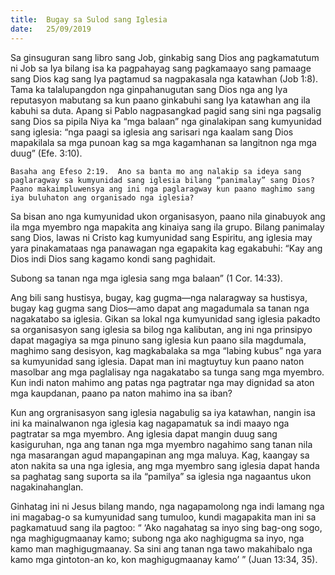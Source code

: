 ```yaml
---
title:  Bugay sa Sulod sang Iglesia
date:   25/09/2019
---
```


Sa ginsuguran sang libro sang Job, ginkabig sang Dios ang pagkamatutum ni Job sa Iya bilang isa ka pagpahayag sang pagkamaayo sang pamaage sang Dios kag sang Iya pagtamud sa nagpakasala nga katawhan (Job 1:8).  Tama ka talalupangdon nga ginpahanugutan sang Dios nga ang Iya reputasyon mabutang sa kun paano ginkabuhi sang Iya katawhan ang ila kabuhi sa duta.  Apang si Pablo nagpasangkad pagid sang sini nga pagsalig sang Dios sa pipila Niya ka “mga balaan” nga ginalakipan sang kumyunidad sang iglesia: “nga paagi sa iglesia ang sarisari nga kaalam sang Dios mapakilala sa mga punoan kag sa mga kagamhanan sa langitnon nga mga duug” (Efe. 3:10).

`Basaha ang Efeso 2:19.  Ano sa banta mo ang nalakip sa ideya sang paglaragway sa kumyunidad sang iglesia bilang “panimalay” sang Dios?  Paano makaimpluwensya ang ini nga paglaragway kun paano maghimo sang iya buluhaton ang organisado nga iglesia?`

Sa bisan ano nga kumyunidad ukon organisasyon, paano nila ginabuyok ang ila mga myembro nga mapakita ang kinaiya sang ila grupo.  Bilang panimalay sang Dios, lawas ni Cristo kag kumyunidad sang Espiritu, ang iglesia may yara pinakamataas nga panawagan nga egapakita kag egakabuhi: “Kay ang Dios indi Dios sang kagamo kondi sang paghidait. 

Subong sa tanan nga mga iglesia sang mga balaan” (1 Cor. 14:33).

Ang bili sang hustisya, bugay, kag gugma—nga nalaragway sa hustisya, bugay kag gugma sang Dios—amo dapat ang magadumala sa tanan nga nagakatabo sa iglesia.  Gikan sa lokal nga kumyunidad sang iglesia pakadto sa organisasyon sang iglesia sa bilog nga kalibutan, ang ini nga prinsipyo dapat magagiya sa mga pinuno sang iglesia kun paano sila magdumala, maghimo sang desisyon, kag magkabalaka sa mga “labing kubus” nga yara sa kumyunidad sang iglesia.  Dapat  man ini magtuytuy kun paano naton masolbar ang mga paglalisay nga nagakatabo sa tunga sang mga myembro.  Kun indi naton mahimo ang patas nga pagtratar nga may dignidad sa aton mga kaupdanan, paano pa naton mahimo ina sa iban?

Kun ang orgranisasyon sang iglesia nagabulig sa iya katawhan, nangin isa ini ka mainalwanon nga iglesia kag nagapamatuk sa indi maayo nga pagtratar sa mga myembro.  Ang iglesia dapat mangin duug sang kasiguruhan, nga ang tanan nga mga myembro nagahimo sang tanan nila nga masarangan agud mapangapinan ang mga maluya.  Kag, kaangay sa aton nakita sa una nga iglesia, ang mga myembro sang iglesia dapat handa sa paghatag sang suporta sa ila “pamilya” sa iglesia nga nagaantus ukon nagakinahanglan.  

Ginhatag ini ni Jesus bilang mando, nga nagapamolong nga indi lamang nga ini magabag-o sa kumyunidad sang tumuloo, kundi magapakita man ini sa pagkamatuud sang ila pagtoo: “ ‘Ako nagahatag sa inyo sing bag-ong sogo, nga maghigugmaanay kamo; subong nga ako naghigugma sa inyo, nga kamo man maghigugmaanay.  Sa sini ang tanan nga tawo makahibalo nga kamo mga gintoton-an ko, kon maghigugmaanay kamo’ ” (Juan 13:34, 35).